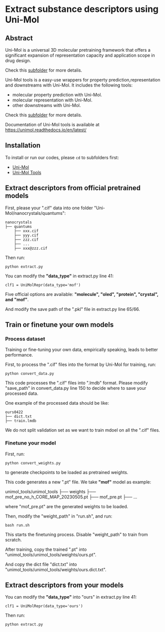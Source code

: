 Extract substance descriptors using Uni-Mol
==================================================

## Abstract

Uni-Mol is a universal 3D molecular pretraining framework that offers a significant expansion of representation capacity and application scope in drug design. 

Check this [subfolder](./unimol/) for more detalis.

Uni-Mol tools is a easy-use wrappers for property prediction,representation and downstreams with Uni-Mol. It includes the following tools:
* molecular property prediction with Uni-Mol.
* molecular representation with Uni-Mol.
* other downstreams with Uni-Mol.

Check this [subfolder](./unimol_tools/) for more detalis.

Documentation of Uni-Mol tools is available at https://unimol.readthedocs.io/en/latest/

## Installation

To install or run our codes, please `cd` to subfolders first:

- [Uni-Mol](./unimol/)
- [Uni-Mol Tools](./unimol_tools/)

## Extract descriptors from official pretrained models

First, please your ".cif" data into one folder "Uni-Mol/nanocrystals/quantums":

```
nanocrystals
├── quantums
    ├── xxx.cif
    ├── yyy.cif
    ├── zzz.cif
    ├── ...
    ├── xxx@zzz.cif
```

Then run:

```
python extract.py
```

You can modify the **"data_type"** in extract.py line 41:

```
clf1 = UniMolRepr(data_type='mof')
```

Five official options are available: **"molecule", "oled", "protein", "crystal", and "mof"**.

And modify the save path of the ".pkl" file in extract.py line 65/66.

## Train or finetune your own models

### Process dataset

Training or fine-tuning your own data, empirically speaking, leads to better performance.

First, to process the ".cif" files into the format by Uni-Mol for training, run:

```
python convert_data.py
```

This code processes the ".cif" files into ".lmdb" format. Please modify "save_path" in convert_data.py line 150 to decide where to save your processed data.

One example of the processed data should be like:

```
ours0422
├── dict.txt
├── train.lmdb
```

We do not split validation set as we want to train mdoel on all the ".cif" files.

### Finetune your model

First, run:

```
python convert_weights.py 
```

to generate checkpoints to be loaded as pretrained weights.

This code generates a new ".pt" file. We take **"mof"** model as example:

unimol_tools/unimol_tools
├── weights
    ├── mof_pre_no_h_CORE_MAP_20230505.pt
    ├── mof_pre.pt
    ├── ...

where "mof_pre.pt" are the generated weights to be loaded.

Then, modify the "weight_path" in "run.sh", and run:

```
bash run.sh
```

This starts the finetuning process. Disable "weight_path" to train from scratch.

After training, copy the trained ".pt" into "unimol_tools/unimol_tools/weights/ours.pt".

And copy the dict file "dict.txt" into "unimol_tools/unimol_tools/weights/ours.dict.txt".

## Extract descriptors from your models

You can modify the **"data_type"** into "ours" in extract.py line 41:

```
clf1 = UniMolRepr(data_type='ours')
```

Then run:

```
python extract.py
```